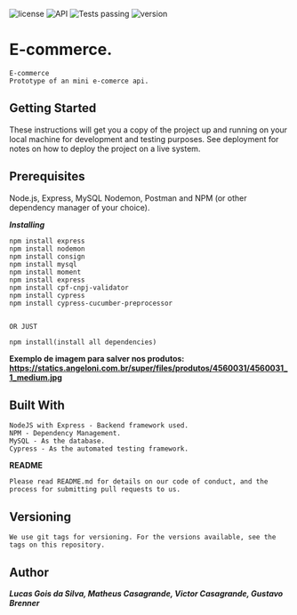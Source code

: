 ![license](https://img.shields.io/static/v1?label=License&message=MIT&color=%3CCOLOR%3E&style=%3CSTYLE%3E&logo=%3CLOGO%3E)
![API](https://img.shields.io/badge/API%20E_commerce-v2.0-blue)
![Tests passing](https://img.shields.io/badge/test-passing-brightgreen)
![version](https://img.shields.io/badge/version-v2.0.0-orange)
# E-commerce.
```
E-commerce
Prototype of an mini e-comerce api.
```

## Getting Started
These instructions will get you a copy of the project up and running on your local machine for development and testing purposes. See deployment for notes on how to deploy the project on a live system.

## Prerequisites
Node.js, Express, MySQL Nodemon, Postman and NPM (or other dependency manager of your choice).

***Installing***
```
npm install express
npm install nodemon
npm install consign
npm install mysql
npm install moment
npm install express
npm install cpf-cnpj-validator
npm install cypress
npm install cypress-cucumber-preprocessor


OR JUST

npm install(install all dependencies)
```

**Exemplo de imagem para salver nos produtos: https://statics.angeloni.com.br/super/files/produtos/4560031/4560031_1_medium.jpg**

## Built With
```
NodeJS with Express - Backend framework used.
NPM - Dependency Management.
MySQL - As the database.
Cypress - As the automated testing framework.
```


**README**
```
Please read README.md for details on our code of conduct, and the process for submitting pull requests to us.
```
## Versioning
```
We use git tags for versioning. For the versions available, see the tags on this repository.
```
## Author
***Lucas Gois da Silva, Matheus Casagrande, Victor Casagrande, Gustavo Brenner***
